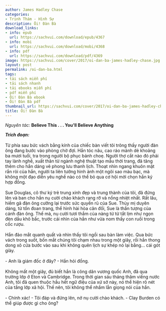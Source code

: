 ```yaml
---
author: James Hadley Chase
categories:
- Trinh Thám - Hình Sự
description: Ôi! Đàn Bà
download_links:
- info: epub
  url: https://sachvui.com/download/epub/4367
- info: mobi
  url: https://sachvui.com/download/mobi/4368
- info: pdf
  url: https://sachvui.com/download/pdf/4369
image: https://sachvui.com/cover/2017/oi-dan-ba-james-hadley-chase.jpg
layout: post
permalink: /oi-dan-ba.html
tags:
- tải sách miễn phí
- tải sách nhanh
- tải ebooks miễn phí
- pdf miễn phí
- Ôi! Đàn Bà ebook
- Ôi! Đàn Bà pdf
thumbnail_url: https://sachvui.com/cover/2017/oi-dan-ba-james-hadley-chase.jpg
title: Ôi! Đàn Bà
---
```


 <div class="item-desc text-justify"> <p><em>Nguyên tác: </em><strong>Believe This . . . You'll Believe Anything</strong></p><p><em><strong>Trích đoạn:</strong></em><br><br>Từ phía sau bức vách bằng kính của chiếc bàn viết tôi trông thấy người đàn ông đang bước vào phòng chờ đợi. Hắn tóc nâu, cao ráo mảnh dẻ khoảng ba mươi tuổi, tra trong người bộ phục bảnh choẹ. Người thợ cắt nào đó phải tay lành nghề, xuất thân từ ngành nghệ thuật tạo mẫu thời trang, đã tăng thêm cho hắn dáng vẻ phong lưu thanh lịch. Thoạt nhìn ngang khuôn mặt rắn rỏi của hắn, người ta liên tưởng hình ảnh một ngôi sao màu bạc, mà không một đạo diễn yêu nghề nào có thể bỏ qua cơ hội mời chọn hắn ký hợp đồng.<br><br>Sue Douglas, cô thư ký trẻ trung xinh đẹp và trung thành của tôi, đã đứng lên và ban cho hắn nụ cười chào khách rạng rỡ và nồng nhiệt nhất. Rất lâu, hiếm gã đàn ông cưỡng lại trước sức quyến rũ của Sue. Thùy mị duyên dáng, từ tốn đoan trang, thể hình hài hòa cân đối, Sue là thần tượng của cánh đàn ông. Thế mà, nụ cười tươi thắm của nàng từ từ tắt lịm như ngọn đèn dầu khô bấc, trước cái nhìn của hắn như vừa nom thấy con ruồi trong cốc rượu.<br><br>Hắn đảo mắt quanh quất và nhìn thấy tôi ngồi sau bàn làm việc. Qua bức vách trong suốt, bốn mắt chúng tôi chạm nhau trong một giây, rồi hắn thong dong xô cửa bước vào sau khi không quên lịch sự khép nó lại bằng... cái gót giày.<br><br>- Anh là giám đốc ở đây? - Hắn hỏi đổng.<br><br>Không mất một giây, đủ biết hắn là công dân vương quốc Anh, đã qua trường lớp ở Eton và Cambridge. Trong thời gian sáu tháng thăm viếng nước Anh, tôi đã quen thuộc hầu hết ngữ điệu của xứ sở này, nó thể hiện rõ nét của tầng lớp xã hội. Thế nên, tôi không thể nhầm lẫn giọng nói của hắn.<br><br>- Chính xác! - Tôi đáp và đứng lên, nở nụ cười chào khách. - Clay Burden có thể giúp được gì cho ông?</p> </div>